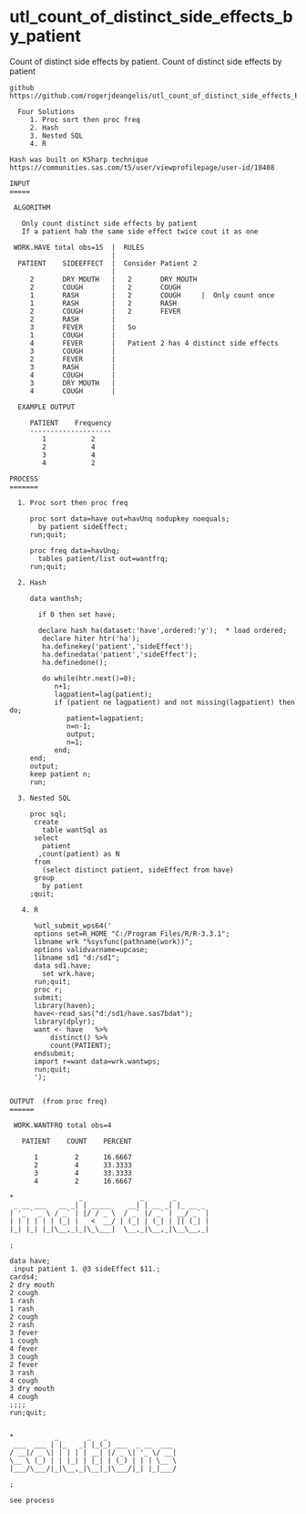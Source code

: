 # utl_count_of_distinct_side_effects_by_patient
Count of distinct side effects by patient. 
    Count of distinct side effects by patient

    github
    https://github.com/rogerjdeangelis/utl_count_of_distinct_side_effects_by_patient

      Four Solutions
         1. Proc sort then proc freq
         2. Hash
         3. Nested SQL
         4. R

    Hash was built on KSharp technique
    https://communities.sas.com/t5/user/viewprofilepage/user-id/18408

    INPUT
    =====

     ALGORITHM

       Only count distinct side effects by patient
       If a patient hab the same side effect twice cout it as one

     WORK.HAVE total obs=15  |  RULES
                             |
      PATIENT    SIDEEFFECT  |  Consider Patient 2
                             |
         2       DRY MOUTH   |   2       DRY MOUTH
         2       COUGH       |   2       COUGH
         1       RASH        |   2       COUGH     |  Only count once
         1       RASH        |   2       RASH
         2       COUGH       |   2       FEVER
         2       RASH        |
         3       FEVER       |   So
         1       COUGH       |
         4       FEVER       |   Patient 2 has 4 distinct side effects
         3       COUGH       |
         2       FEVER       |
         3       RASH        |
         4       COUGH       |
         3       DRY MOUTH   |
         4       COUGH       |

      EXAMPLE OUTPUT

         PATIENT    Frequency
         --------------------
            1           2
            2           4
            3           4
            4           2

    PROCESS
    =======

      1. Proc sort then proc freq

         proc sort data=have out=havUnq nodupkey noequals;
           by patient sideEffect;
         run;quit;

         proc freq data=havUnq;
           tables patient/list out=wantfrq;
         run;quit;

      2. Hash

         data wanthsh;

           if 0 then set have;

           declare hash ha(dataset:'have',ordered:'y');  * load ordered;
            declare hiter htr('ha');
            ha.definekey('patient','sideEffect');
            ha.definedata('patient','sideEffect');
            ha.definedone();

            do while(htr.next()=0);
               n+1;
               lagpatient=lag(patient);
               if (patient ne lagpatient) and not missing(lagpatient) then do;
                  patient=lagpatient;
                  n=n-1;
                  output;
                  n=1;
               end;
         end;
         output;
         keep patient n;
         run;

      3. Nested SQL

         proc sql;
          create
            table wantSql as
          select
            patient
           ,count(patient) as N
          from
            (select distinct patient, sideEffect from have)
          group
            by patient
         ;quit;

       4. R

          %utl_submit_wps64('
          options set=R_HOME "C:/Program Files/R/R-3.3.1";
          libname wrk "%sysfunc(pathname(work))";
          options validvarname=upcase;
          libname sd1 "d:/sd1";
          data sd1.have;
            set wrk.have;
          run;quit;
          proc r;
          submit;
          library(haven);
          have<-read_sas("d:/sd1/have.sas7bdat");
          library(dplyr);
          want <- have   %>%
              distinct() %>%
              count(PATIENT);
          endsubmit;
          import r=want data=wrk.wantwps;
          run;quit;
          ');


    OUTPUT  (from proc freq)
    ======

     WORK.WANTFRQ total obs=4

       PATIENT    COUNT    PERCENT

          1         2      16.6667
          2         4      33.3333
          3         4      33.3333
          4         2      16.6667

    *                _              _       _
     _ __ ___   __ _| | _____    __| | __ _| |_ __ _
    | '_ ` _ \ / _` | |/ / _ \  / _` |/ _` | __/ _` |
    | | | | | | (_| |   <  __/ | (_| | (_| | || (_| |
    |_| |_| |_|\__,_|_|\_\___|  \__,_|\__,_|\__\__,_|

    ;

    data have;
     input patient 1. @3 sideEffect $11.;
    cards4;
    2 dry mouth
    2 cough
    1 rash
    1 rash
    2 cough
    2 rash
    3 fever
    1 cough
    4 fever
    3 cough
    2 fever
    3 rash
    4 cough
    3 dry mouth
    4 cough
    ;;;;
    run;quit;


    *          _       _   _
     ___  ___ | |_   _| |_(_) ___  _ __  ___
    / __|/ _ \| | | | | __| |/ _ \| '_ \/ __|
    \__ \ (_) | | |_| | |_| | (_) | | | \__ \
    |___/\___/|_|\__,_|\__|_|\___/|_| |_|___/

    ;

    see process

